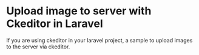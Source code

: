 # Upload image to server with Ckeditor in Laravel

If you are using ckeditor in your laravel project, a sample to upload images to the server via ckeditor.
